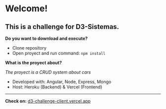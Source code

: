 # Welcome!
## This is a challenge for D3-Sistemas.

**Do you want to download and execute?**
- Clone repository
- Open proyect and run command: `npm install`

**What is the proyect about?**

*The proyect is a CRUD system about cars*
- Developed with: Angular, Node, Express, Mongo 
- Host: Heroku (Backend) & Vercel (Frontend)
---

**Check on:** [d3-challenge-client.vercel.app](https://d3-challenge-client.vercel.app/)

